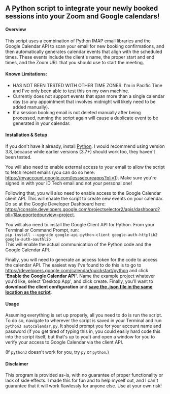 ## A Python script to integrate your newly booked sessions into your Zoom and Google calendars!

#### Overview
This script uses a combination of Python IMAP email libraries and the Google Calendar API to scan your email for new booking confirmations, and then automatically generates calendar events that align with the scheduled times. These events include the client's name, the proper start and end times, and the Zoom URL that you should use to start the meeting.  

#### Known Limitations:
- HAS NOT BEEN TESTED WITH OTHER TIME ZONES. I'm in Pacific Time and I've only been able to test this on my own machine.
- Currently does not support events that span more than a single calendar day (so any appointment that involves midnight will likely need to be added manually).
- If a session booking email is not deleted manually after being processed, running the script again will cause a duplicate event to be generated in your calendar.

#### Installation & Setup
If you don't have it already, install [Python](https://www.python.org/downloads/). I would recommend using version 3.8, because while earlier versions (3.7+) should work too, they haven't been tested.

You will also need to enable external access to your email to allow the script to fetch recent emails (you can do so here: https://myaccount.google.com/lesssecureapps?pli=1). Make sure you're signed in with your iD Tech email and not your personal one!

Following that, you will also need to enable access to the Google Calendar client API. This will enable the script to create new events on your calendar. Do so at the Google Developer Dashboard here: https://console.developers.google.com/projectselector2/apis/dashboard?pli=1&supportedpurview=project.

You will also need to install the Google Client API for Python. From your Terminal or Command Prompt, run:  
`pip install --upgrade google-api-python-client google-auth-httplib2 google-auth-oauthlib`  
This will enable the actual communication of the Python code and the Google Calendar API.

Finally, you will need to generate an access token for the code to access the calendar API. The easiest way I've found to do this is to go to https://developers.google.com/calendar/quickstart/python and click <b>'Enable the Google Calendar API'</b>. Name the example project whatever you'd like, select 'Desktop App', and click create. Finally, you'll want to <b>download the client configuration</b> and <b><u>save the .json file in the same location as the script</b></u>.

#### Usage
Assuming everything is set up properly, all you need to do is run the script. To do so, navigate to wherever the script is saved in your Terminal and run `python3 autocalendar.py`. It should prompt you for your account name and password (if you get tired of typing this in, you could easily hard code this into the script itself, but that's up to you!) and open a window for you to verify your access to Google Calendar via the client API.

(If `python3` doesn't work for you, try `py` or `python`.)


#### Disclaimer

This program is provided as-is, with no guarantee of proper functionality or lack of side effects. I made this for fun and to help myself out, and I can't guarantee that it will work flawlessly for anyone else. Use at your own risk!
